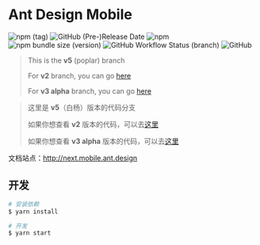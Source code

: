 # Ant Design Mobile

![npm (tag)](https://img.shields.io/npm/v/antd-mobile/next)
![GitHub (Pre-)Release Date](https://img.shields.io/github/release-date-pre/ant-design/ant-design-mobile)
![npm](https://img.shields.io/npm/dw/antd-mobile-v5-count)
![npm bundle size (version)](https://img.shields.io/bundlephobia/min/antd-mobile/next)
![GitHub Workflow Status (branch)](https://img.shields.io/github/workflow/status/ant-design/ant-design-mobile/Check/v5)
![GitHub](https://img.shields.io/github/license/ant-design/ant-design-mobile)

> This is the **v5** (poplar) branch
>
> For **v2** branch, you can go [here](https://github.com/ant-design/ant-design-mobile/tree/v2)
>
> For **v3 alpha** branch, you can go [here](https://github.com/ant-design/ant-design-mobile/tree/v3)

> 这里是 **v5**（白杨）版本的代码分支
>
> 如果你想查看 **v2** 版本的代码，可以去[这里](https://github.com/ant-design/ant-design-mobile/tree/v2)
>
> 如果你想查看 **v3 alpha** 版本的代码，可以去[这里](https://github.com/ant-design/ant-design-mobile/tree/v3)

文档站点：http://next.mobile.ant.design

## 开发

```bash
# 安装依赖
$ yarn install

# 开发
$ yarn start
```
